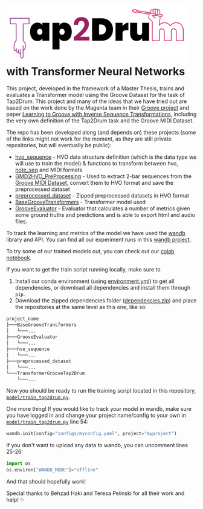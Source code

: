# ![Tap2Drum](./imgs/t2d.png) with Transformer Neural Networks
This project, developed in the framework of a Master Thesis, trains and evaluates a Transformer model using the Groove
Dataset for the task of Tap2Drum. This project and many of the ideas that we have tried out are based on the work done
by the Magenta team in their [Groove project](https://magenta.tensorflow.org/datasets/groove) and paper [Learning to
Groove with Inverse Sequence Transformations](https://arxiv.org/abs/1905.06118), including the very own definition of
the Tap2Drum task and the Groove MIDI Dataset.

The repo has been developed along (and depends on) these projects (some of the links might not work for the moment, as
they are still private repositories, but will eventually be public):  
 - [hvo_sequence](https://github.com/behzadhaki/hvo_sequence) - HVO data structure definition (which is the data type we
  will use to train the model) & functions to transform between hvo, [note_seq](https://github.com/magenta/note-seq)
  and MIDI formats
 - [GMD2HVO_PreProcessing](https://github.com/behzadhaki/GMD2HVO_PreProcessing) - Used to extract 2-bar sequences from
  the [Groove MIDI Dataset](https://magenta.tensorflow.org/datasets/groove), convert them to HVO format and save the
  preprocessed dataset
 - [preprocessed_dataset](https://github.com/behzadhaki/preprocessed_dataset) - Zipped preprocessed datasets in HVO format
 - [BaseGrooveTransformers](https://github.com/behzadhaki/BaseGrooveTransformers) - Transformer model used
 - [GrooveEvaluator](https://github.com/behzadhaki/GrooveEvaluator) - Evaluator that calculates a number of metrics
   given some ground truths and predictions and is able to export html and audio files.

To track the learning and metrics of the model we have used the [wandb](https://wandb.ai/) library and API. You can find
all our experiment runs in this [wandb project](https://wandb.ai/marinaniet0/transformer_groove_tap2drum).

To try some of our trained models out, you can check out our [colab notebook](./Transformer_Groove_Tap2Drum_Demo.ipynb).

If you want to get the train script running locally, make sure to
1. Install our conda environment (using [environment.yml](./environment.yml)) to get all dependencies, or download all dependencies and install them through `pip`.
2. Download the zipped dependencies folder ([dependencies.zip](./dependencies.zip)) and place the repositories at the same level as this one, like so:
```
project_name
├───BaseGrooveTransformers
│   └───...
├───GrooveEvaluator
│   └───...
├───hvo_sequence
│   └───...
├───preprocessed_dataset
│   └───...
└───TransformerGrooveTap2Drum
    └───...
```
Now you should be ready to run the training script located in this repository,
[`model/train_tap2drum.py`](./model/train_tap2drum.py).

One more thing! If you would like to track your model in wandb, make sure you have logged in and change
your project name/config to your own in [`model/train_tap2drum.py`](./model/train_tap2drum.py) line 54:
```python
wandb.init(config="configs/myconfig.yaml", project="myproject")
```

If you don't want to upload any data to wandb, you can uncomment lines 25-26:
```python
import os
os.environ["WANDB_MODE"]="offline"
```

And that should hopefully work!

Special thanks to Behzad Haki and Teresa Pelinski for all their work and help! :sparkles:
